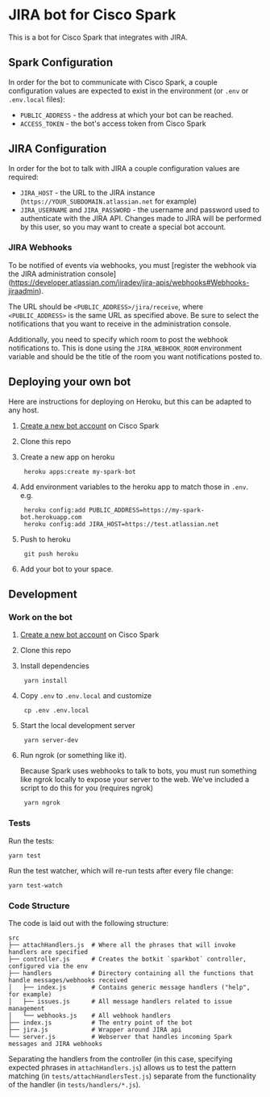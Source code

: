 # JIRA bot for Cisco Spark

This is a bot for Cisco Spark that integrates with JIRA.

## Spark Configuration

In order for the bot to communicate with Cisco Spark, a couple configuration values
are expected to exist in the environment (or `.env` or `.env.local` files):

* `PUBLIC_ADDRESS` - the address at which your bot can be reached.
* `ACCESS_TOKEN` - the bot's access token from Cisco Spark

## JIRA Configuration

In order for the bot to talk with JIRA a couple configuration values are required:

* `JIRA_HOST` - the URL to the JIRA instance
  (`https://YOUR_SUBDOMAIN.atlassian.net` for example)
* `JIRA_USERNAME` and `JIRA_PASSWORD` - the username and password used to
  authenticate with the JIRA API. Changes made to JIRA will be performed by
  this user, so you may want to create a special bot account.

### JIRA Webhooks

To be notified of events via webhooks, you must
[register
the webhook via the JIRA administration console]
(https://developer.atlassian.com/jiradev/jira-apis/webhooks#Webhooks-jiraadmin).

The URL should be `<PUBLIC_ADDRESS>/jira/receive`, where `<PUBLIC_ADDRESS>` is
the same URL as specified above. Be sure to select the notifications that you
want to receive in the administration console.

Additionally, you need to specify which room to post the webhook notifications
to. This is done using the `JIRA_WEBHOOK_ROOM` environment variable and should
be the title of the room you want notifications posted to.

## Deploying your own bot

Here are instructions for deploying on Heroku, but this can be adapted to any host.

1. [Create a new bot account](https://developer.ciscospark.com/add-bot.html) on Cisco Spark
1. Clone this repo
1. Create a new app on heroku

        heroku apps:create my-spark-bot

1. Add environment variables to the heroku app to match those in `.env`.
   e.g.

        heroku config:add PUBLIC_ADDRESS=https://my-spark-bot.herokuapp.com
        heroku config:add JIRA_HOST=https://test.atlassian.net

1. Push to heroku

        git push heroku

1. Add your bot to your space.

## Development

### Work on the bot


1. [Create a new bot account](https://developer.ciscospark.com/add-bot.html) on Cisco Spark

1. Clone this repo

1. Install dependencies

        yarn install

1. Copy `.env` to `.env.local` and customize

        cp .env .env.local

1. Start the local development server

        yarn server-dev

1. Run ngrok (or something like it).

    Because Spark uses webhooks to talk to bots, you must run something like
    ngrok locally to expose your server to the web.  We've included a script to
    do this for you (requires ngrok)

        yarn ngrok


### Tests

Run the tests:

    yarn test

Run the test watcher, which will re-run tests after every file change:

    yarn test-watch


### Code Structure

The code is laid out with the following structure:

```
src
├── attachHandlers.js  # Where all the phrases that will invoke handlers are specified
├── controller.js      # Creates the botkit `sparkbot` controller, configured via the env
├── handlers           # Directory containing all the functions that handle messages/webhooks received
│   ├── index.js       # Contains generic message handlers ("help", for example)
│   ├── issues.js      # All message handlers related to issue management
│   └── webhooks.js    # All webhook handlers
├── index.js           # The entry point of the bot
├── jira.js            # Wrapper around JIRA api
└── server.js          # Webserver that handles incoming Spark messages and JIRA webhooks
```

Separating the handlers from the controller (in this case, specifying expected phrases
in `attachHandlers.js`) allows us to test the pattern matching (in `tests/attachHandlersTest.js`)
separate from the functionality of the handler (in `tests/handlers/*.js`).
